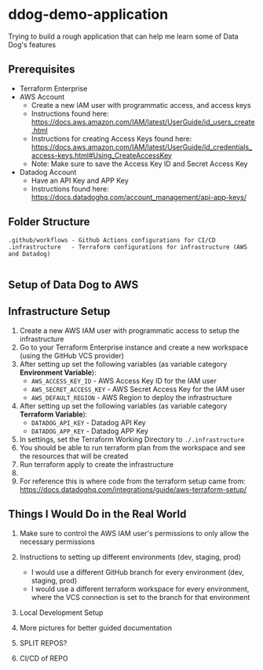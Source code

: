 # ddog-demo-application
Trying to build a rough application that can help me learn some of Data Dog's features

## Prerequisites
- Terraform Enterprise
- AWS Account
    - Create a new IAM user with programmatic access, and access keys
    - Instructions found here: https://docs.aws.amazon.com/IAM/latest/UserGuide/id_users_create.html
    - Instructions for creating Access Keys found here: https://docs.aws.amazon.com/IAM/latest/UserGuide/id_credentials_access-keys.html#Using_CreateAccessKey
    - Note: Make sure to save the Access Key ID and Secret Access Key
- Datadog Account
    - Have an API Key and APP Key
    - Instructions found here: https://docs.datadoghq.com/account_management/api-app-keys/

## Folder Structure
```
.github/workflows - Github Actions configurations for CI/CD
.infrastructure   - Terraform configurations for infrastructure (AWS and Datadog)


```

## Setup of Data Dog to AWS


## Infrastructure Setup
1. Create a new AWS IAM user with programmatic access to setup the infrastructure
2. Go to your Terraform Enterprise instance and create a new workspace (using the GitHub VCS provider)
3. After setting up set the following variables (as variable category **Environment Variable**):
    - `AWS_ACCESS_KEY_ID` - AWS Access Key ID for the IAM user
    - `AWS_SECRET_ACCESS_KEY` - AWS Secret Access Key for the IAM user
    - `AWS_DEFAULT_REGION` - AWS Region to deploy the infrastructure
3. After setting up set the following variables (as variable category **Terraform Variable**):
    - `DATADOG_API_KEY` - Datadog API Key
    - `DATADOG_APP_KEY` - Datadog APP Key
3. In settings, set the Terraform Working Directory to `./.infrastructure`
4. You should be able to run terraform plan from the workspace and see the resources that will be created
5. Run terraform apply to create the infrastructure
6. 
7. For reference this is where code from the terraform setup came from: https://docs.datadoghq.com/integrations/guide/aws-terraform-setup/


## Things I Would Do in the Real World
1. Make sure to control the AWS IAM user's permissions to only allow the necessary permissions
2. Instructions to setting up different environments (dev, staging, prod)
    - I would use a different GitHub branch for every environment (dev, staging, prod)
    - I would use a different terraform workspace for every environment, where the VCS connection is set to the branch for that environment
3. Local Development Setup
4. More pictures for better guided documentation


1. SPLIT REPOS?
2. CI/CD of REPO